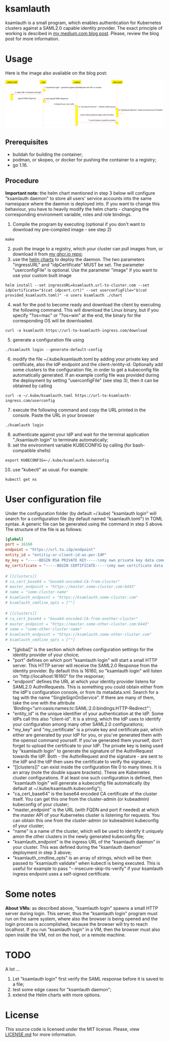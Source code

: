 # ksamlauth

ksamlauth is a small program, which enables authentication for Kubernetes clusters against a SAML2.0 capable identity provider. The exact principle of working is descibed in [my medium.com blog post](https://mihail-milev.medium.com/kubernetes-authentication-using-saml2-0-4167c0051ebe). Please, review the blog post for more information.

# Usage

Here is the image also available on the blog post:

![ksamlauth UML diagram](/assets/ksamlauth.png "ksamlauth UML diagram")

## Prerequisites

- buildah for building the container;
- podman, or skopeo, or docker for pushing the container to a registry;
- go 1.16.

## Procedure

**Important note:** the helm chart mentioned in step 3 below will configure "ksamlauth daemon" to store all users' service accounts into the same namespace where the daemon is deployed into. If you want to change this behaviour, you have to heavily modify the helm charts - changing the corresponding environment variable, roles and role bindings.

1. Compile the program by executing (optional if you don't want to download my pre-compiled image - see step 2)
```
make
```
2. push the image to a registry, which your cluster can pull images from, or download it from [my ghcr.io repo](https://github.com/mihail-milev/ksamlauth/pkgs/container/ksamlauth);
3. use the [helm charts](/chart) to deploy the daemon. The two parameters "ingressURL" and "idpCertificate" MUST be set. The parameter "userconfigFile" is optional. Use the parameter "image" if you want to use your custom built image
```
helm install --set ingressURL=ksamlauth.url-to-cluster.com --set idpCertificate="$(cat idpcert.crt)" --set userconfigFile="$(cat provided_ksamlauth.toml)" -n users ksamlauth ./chart
```
4. wait for the pod to become ready and download the client by executing the following command. This will download the Linux binary, but if you specify "?os=mac" or "?os=win" at the end, the binary for the corresponding OS will be downloaded.
```
curl -o ksamlauth https://url-to-ksamlauth-ingress.com/download
```
5. generate a configuration file using 
```
./ksamlauth login --generate-default-config
```
6. modify the file ~/.kube/ksamlauth.toml by adding your private key and certificate, also the IdP endpoint and the client-/entity-id. Optionally add some clusters to the configuration file, in order to get a kubeconfig file automatically generated. If an example config file was provided during the deployment by setting "userconfigFile" (see step 3), then it can be obtained by calling
```
curl -o ~/.kube/ksamlauth.toml https://url-to-ksamlauth-ingress.com/userconfig
```
7. execute the following command and copy the URL printed in the console. Paste the URL in your browser
```
./ksamlauth login
```
8. authenticate against your IdP and wait for the terminal application "./ksamlauth login" to terminate automatically;
9. set the environment variable KUBECONFIG by calling (for bash-compatible shells)
```
export KUBECONFIG=~/.kube/ksamlauth.kubeconfig
```
10. use "kubectl" as usual. For example: 
```
kubectl get ns
```

# User configuration file

Under the configuration folder (by default ~/.kube) "ksamlauth login" will search for a configuration file (by default named "ksamlauth.toml") in TOML syntax. A generic file can be generated using the command in step 5 above. The structure of the file is as follows:

```toml
[global]
port = 16160
endpoint = "https://url.to.idp/endpoint"
entity_id = "entitiy-or-client-id-as-per-IdP"
my_key = "-----BEGIN RSA PRIVATE KEY-----\nmy own private key data comes in here\n-----END RSA PRIVATE KEY-----"
my_certificate = "-----BEGIN CERTIFICATE-----\nmy own certificate data comes in here\n-----END CERTIFICATE-----"

# [[clusters]]
# ca_cert_base64 = "base64-encoded-CA-from-cluster"
# master_endpoint = "https://master.some-cluster.com:6443"
# name = "some-cluster-name"
# ksamlauth_endpoint = "https://ksamlauth.some-cluster.com"
# ksamlauth_cmdline_opts = [""]

# [[clusters]]
# ca_cert_base64 = "base64-encoded-CA-from-another-cluster"
# master_endpoint = "https://master.some-other-cluster.com:6443"
# name = "some-other-cluster-name"
# ksamlauth_endpoint = "https://ksamlauth.some-other-cluster.com"
# ksamlauth_cmdline_opts = [""]

```

- "[global]" is the section which defines configuration settings for the identity provider of your choice;
- "port" defines on which port "ksamlauth login" will start a small HTTP server. This HTTP server will receive the SAML2.0 Response from the identity provider. By default this is 16160, so "ksamlauth login" will listen on "http://localhost:16160" for the response;
- "endpoint" defines the URL at which your identity provider listens for SAML2.0 AuthnRequests. This is something you could obtain either from the IdP's configuration console, or from its metadata.xml. Search for a tag with the name "SingleSignOnService". If there are many of them, take the one with the attribute 'Binding="urn:oasis:names:tc:SAML:2.0:bindings:HTTP-Redirect"';
- "entity_id" is the unique identifier of your authentication at the IdP. Some IdPs call this also "client-id". It is a string, which the IdP uses to identify your configuration among many other SAML2.0 configurations;
- "my_key" and "my_certificate" is a private key and certificate pair, which either are generated by your IdP for you, or you've generated them with the openssl command yourself. If you've generated them yourself, don't forget to upload the certificate to your IdP. The private key is being used by "ksamlauth login" to generate the signature of the AuthnRequest towards the IdP. Both - the AuthnRequest and the signature - are sent to the IdP and the IdP then uses the certificate to verify the signature;
- "[[clusters]]" can exist inside the configuration file 0 to many times. It is an array (note the double square brackets). These are Kubernetes cluster configurations. If at least one such configuration is defined, then "ksamlauth login" will generate a kubeconfig file automatically (by default at ~/.kube/ksamlauth.kubeconfig");
- "ca_cert_base64" is the base64 encoded CA certificate of the cluster itself. You can get this one from the cluster-admin (or kubeadmin) kubeconfig of your cluster;
- "master_endpoint" is the URL (with FQDN and port if needed) at which the master API of your Kubernetes cluster is listening for requests. You can obtain this one from the cluster-admin (or kubeadmin) kubeconfig of your cluster;
- "name" is a name of the cluster, which will be used to identify it uniquely amon the other clusters in the newly generated kubeconfig file;
- "ksamlauth_endpoint" is the ingress URL of the "ksamlauth daemon" in your cluster. This was defined during the "ksamlauth daemon" deployment in step 3 above;
- "ksamlauth_cmdline_opts" is an array of strings, which will be then passed to "ksamlauth validate" when kubectl is being executed. This is useful for example to pass "--insecure-skip-tls-verify" if your ksamlauth ingress endpoint uses a self-signed certificate.

# Some notes

**About VMs:** as described above, "ksamlauth login" spawns a small HTTP server during login. This server, thus the "ksamlauth login" program must run on the same system, where also the browser is being opened and the login process is accomplished, because the browser will try to reach localhost. If you run "ksamlauth login" in a VM, then the browser must also open inside the VM, not on the host, or a remote machine.

# TODO

A lot ...

1. Let "ksamlauth login" first verify the SAML response before it is saved to a file;
2. test some edge cases for "ksamlauth daemon";
3. extend the Helm charts with more options.

# License

This source code is licensed under the MIT license. Please, view [LICENSE.md](/LICENSE.md) for more information.